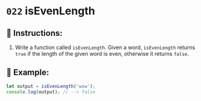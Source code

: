 # `022` isEvenLength

## 📝 Instructions:

1. Write a function called `isEvenLength`. Given a word, `isEvenLength` returns `true` if the length of the given word is even, otherwise it returns `false`.

## 📎 Example:

```Javascript
let output = isEvenLength('wow');
console.log(output); // --> false
```
